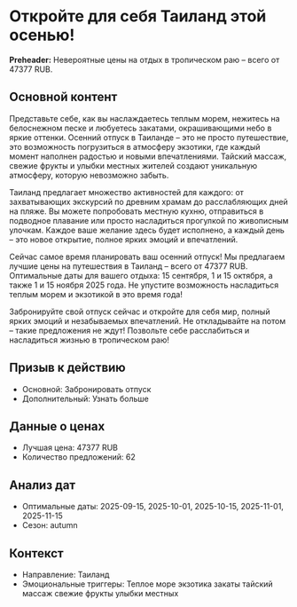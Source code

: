 # Откройте для себя Таиланд этой осенью!

**Preheader:** Невероятные цены на отдых в тропическом раю – всего от 47377 RUB.

## Основной контент

Представьте себе, как вы наслаждаетесь теплым морем, нежитесь на белоснежном песке и любуетесь закатами, окрашивающими небо в яркие оттенки. Осенний отпуск в Таиланде – это не просто путешествие, это возможность погрузиться в атмосферу экзотики, где каждый момент наполнен радостью и новыми впечатлениями. Тайский массаж, свежие фрукты и улыбки местных жителей создают уникальную атмосферу, которую невозможно забыть.

Таиланд предлагает множество активностей для каждого: от захватывающих экскурсий по древним храмам до расслабляющих дней на пляже. Вы можете попробовать местную кухню, отправиться в подводное плавание или просто насладиться прогулкой по живописным улочкам. Каждое ваше желание здесь будет исполнено, а каждый день – это новое открытие, полное ярких эмоций и впечатлений.

Сейчас самое время планировать ваш осенний отпуск! Мы предлагаем лучшие цены на путешествия в Таиланд – всего от 47377 RUB. Оптимальные даты для вашего отдыха: 15 сентября, 1 и 15 октября, а также 1 и 15 ноября 2025 года. Не упустите возможность насладиться теплым морем и экзотикой в это время года!

Забронируйте свой отпуск сейчас и откройте для себя мир, полный ярких эмоций и незабываемых впечатлений. Не откладывайте на потом – такие предложения не ждут! Позвольте себе расслабиться и насладиться жизнью в тропическом раю!

## Призыв к действию

- Основной: Забронировать отпуск
- Дополнительный: Узнать больше

## Данные о ценах

- Лучшая цена: 47377 RUB
- Количество предложений: 62

## Анализ дат

- Оптимальные даты: 2025-09-15, 2025-10-01, 2025-10-15, 2025-11-01, 2025-11-15
- Сезон: autumn

## Контекст

- Направление: Таиланд
- Эмоциональные триггеры: Теплое море экзотика закаты тайский массаж свежие фрукты улыбки местных
